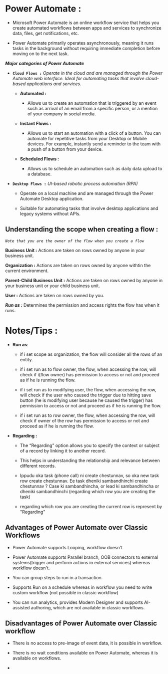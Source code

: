 # Power Automate :

- Microsoft Power Automate is an online workflow service that helps you create automated workflows between apps and services to synchronize data, files, get notifications, etc.

- Power Automate primarily operates asynchronously, meaning it runs tasks in the background without requiring immediate completion before moving on to the next task.


**_Major categories of Power Automate_**

- **`Cloud Flows :`** _Operate in the cloud and are managed through the Power Automate web interface. Ideal for automating tasks that involve cloud-based applications and services._

    - **Automated :** 
        - Allows us to create an automation that is triggered by an event such as arrival of an email from a specific person, or a mention of your company in social media.

    - **Instant Flows :**
        - Allows us to start an automation with a click of a button. You can automate for repetitive tasks from your Desktop or Mobile devices. For example, instantly send a reminder to the team with a push of a button from your device.

    - **Scheduled Flows :**
        - Allows us to schedule an automation such as daily data upload to a database.

- **`Desktop Flows :`** _UI-based robotic process automation (RPA)_
    - Operate on a local machine and are managed through the Power Automate Desktop application.
    
    - Suitable for automating tasks that involve desktop applications and legacy systems without APIs.



## Understanding the scope when creating a flow :

_`Note that you are the owner of the flow when you create a flow`_

**Business Unit :** Actions are taken on rows owned by anyone in your business unit.

**Organization :** Actions are taken on rows owned by anyone withtin the current environment.

**Parent-Child Business Unit :** Actions are taken on rows owned by anyone in your business unit or your child business unit.

**User :** Actions are taken on rows owned by you.


**_Run as :_** Determines the permission and access rights the flow has when it runs.




# Notes/Tips :

- **Run as**:

    - if i set scope as organization, the flow will consider all the rows of an entity.

    - if i set run as to flow owner, the flow, when accessing the row, will check if i(flow owner) has permission to access or not and proceed as if he is running the flow.

    - if i set run as to modifying user, the flow, when accessing the row, will check if the user who caused the trigger due to hitting save button (he is modifying user because he caused the trigger) has permission to access or not and proceed as if he is running the flow.

    - if i set run as to row owner, the flow, when accessing the row, will check if owner of the row has permission to access or not and proceed as if he is running the flow.



- **Regarding :**

    - The “Regarding” option allows you to specify the context or subject of a record by linking it to another record.

    - This helps in understanding the relationship and relevance between different records.

    - Ippudu oka task (phone call) ni create chestunnav, so oka new task row create chestunnav. Ee task dheniki sambandhinchi create chestunnav ? Case ki sambandhincha, or lead ki sambandhincha or dheniki sambandhinchi (regarding which row you are creating the task)

    - regarding which row you are creating the current row is represent by "Regarding" 


## Advantages of Power Automate over Classic Workflows

- Power Automate supports Looping, workflow doesn't

- Power Automate supports Parallel branch, OOB connectors to external systems(trigger and perform actions in external services) whereas workflow doesn't.

- You can group steps to run in a transaction.

- Supports Run on a schedule whereas in workflow you need to write custom workflow (not possible in classic workflow)

- You can run analytics, provides Modern Designer and supports AI-assisted authoring, which are not available in classic workflows.



## Disadvantages of Power Automate over Classic workflow

- There is no access to pre-image of event data, it is possible in workflow.

- There is no wait conditions available on Power Automate, whereas it is available on workflows.

- 